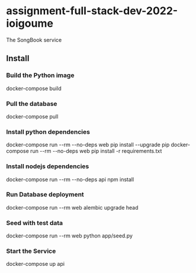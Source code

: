 # assignment-full-stack-dev-2022-ioigoume
The SongBook service

## Install

### Build the Python image
docker-compose build

### Pull the database
docker-compose pull

### Install python dependencies
docker-compose run --rm --no-deps web pip install --upgrade pip
docker-compose run --rm --no-deps web pip install -r requirements.txt

### Install nodejs dependencies
docker-compose run --rm --no-deps api npm install

### Run Database deployment
[//]: # (docker-compose run --rm web alembic revision --autogenerate -m 'Initial Migration')
docker-compose run --rm web alembic upgrade head

### Seed with test data
docker-compose run --rm web python app/seed.py

### Start the Service
docker-compose up api